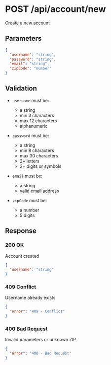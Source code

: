# POST /api/account/new

Create a new account

## Parameters

```json
{
  "username": "string",
  "password": "string",
  "email": "string",
  "zipCode": "number"
}
```

## Validation

- `username` must be:

  - a string
  - min 3 characters
  - max 12 characters
  - alphanumeric

- `password` must be:

  - a string
  - min 8 characters
  - max 30 characters
  - 2+ letters
  - 2+ digits or symbols

- `email` must be:

  - a string
  - valid email address

- `zipCode` must be:

  - a number
  - 5 digits

## Response

### 200 OK

Account created

```json
{
  "username": "string"
}
```

### 409 Conflict

Username already exists

```json
{
  "error": "409 - Conflict"
}
```

### 400 Bad Request

Invalid parameters or unknown ZIP

```json
{
  "error": "400 - Bad Request"
}
```
